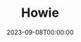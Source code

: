 ---
title: Howie
date: 2023-09-08T00:00:00
opening_date: 1961-05-26
closing_date: 1961-06-03
layout: productions
playbill:
Theatre: Theatre Jacksonville
Venue: Little Theatre
cast:
- Edith Simms: Trudi Johnston
- Walter Simms: Marshall Grauer
- Sally Simms: Esther Stein
- Barbara Dickerson: Peggy Miller
- Howie Dickerson: Ron Dobrin
- Jimmie Keefe: Jack Broughton
- Martha Robinson: Marge Rocca
- Joe Robinson: Herbert Thornhill
- Sylvia: Jean Charles
- Victor: Patrick Molloy
- Martin: Ernie Evans
- Joseph McNish: Joe Caldwell
- Wendy: Helen Cochran
- Professor: Willard Berdit
- Bill Pfeiffer: Charles Cleghorn, Jr.
- Announcer: Tom Thornhill
crew:
- Director: Maurice Geoffrey
- Lighting:
  - Jack Broughton
  - Don Simmons
  - Mary Lee Scrimger
  - Marge Rocca
  - Jean Charles
  - Tom Thornhill
  - Charles Brock
- Sound Effects:
  - Jack Evans
  - Ernie Evans
- Properties:
  - Edythe Price
  - Jackqueline Delcomyn
  - Galdys Dale
  - Esther Barnes
  - Mary Louise Burns
  - Helen Keegan
  - Gayle Swymer
- Wardrobe: Mrs. Agatha Norvell
- Make-Up: Elmo Lehman
- Scenery:
  - Frank Ridge
  - Herbert Thornhill
  - Don Simmons
  - Jack Simmons
  - Ruth Coleman
  - Ruth Perry
  - Ernie Evans
  - Pat Malloy
  - Tom Thornhill
  - Mary Thornhill
  - Marge Rocca
  - Jean Charles
  - Ellen Black
  - Gladys Dale
  - Bunni Thornhill
  - Mary Lee Scrimger
  - Willard Berdit
  - Ed Heist, Jr.
- Stage Manager: Frank Ridge
- Book-Holder: Louise Freeman
orchestra:
---